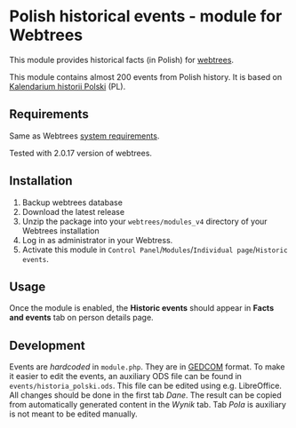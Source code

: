 # Polish historical events - module for Webtrees

This module provides historical facts (in Polish) for [webtrees](https://www.webtrees.net/).

This module contains almost 200 events from Polish history.
It is based on [Kalendarium historii Polski](https://pl.wikipedia.org/wiki/Kalendarium_historii_Polski) (PL).

## Requirements

Same as Webtrees [system requirements](https://github.com/fisharebest/webtrees#system-requirements).

Tested with 2.0.17 version of webtrees.

## Installation

1. Backup webtrees database
2. Download the latest release
3. Unzip the package into your `webtrees/modules_v4` directory of your Webtrees installation
4. Log in as administrator in your Webtress.
5. Activate this module in `Control Panel`/`Modules`/`Individual page`/`Historic events`.

## Usage

Once the module is enabled, the **Historic events** should appear in **Facts and events** tab on person details page.

## Development

Events are *hardcoded* in `module.php`. They are in [GEDCOM](https://www.gedcom.org/) format. To make it easier to edit the events, an auxiliary ODS file can be found in `events/historia_polski.ods`. This file can be edited using e.g. LibreOffice. All changes should be done in the first tab *Dane*. The result can be copied from automatically generated content in the *Wynik* tab. Tab *Pola* is auxiliary is not meant to be edited manually.
